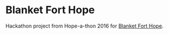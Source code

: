 # Blanket Fort Hope

Hackathon project from Hope-a-thon 2016 for [Blanket Fort Hope](http://www.blanketforthope.org/).